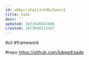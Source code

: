 ```yaml
---
id: w8bycrshqsj3cb96z3woix1
title: Sade
desc: ''
updated: 1673048567096
created: 1673048513167
---
```


#cli #framework

#repo https://github.com/lukeed/sade
